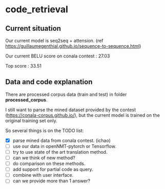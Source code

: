 # code_retrieval

## Current situation
Our current model is seq2seq + attension.
(ref https://guillaumegenthial.github.io/sequence-to-sequence.html)

Our current BELU score on conala contest : 27.03	

Top score : 33.51

## Data and code explanation

There are processed corpus data (train and test) in folder **processed_corpus**.

I still want to parse the mined dataset provided by the contest (https://conala-corpus.github.io/), but the current model is trained on the original training set only.

So several things is on the TODO list:

- [x] parse mined data from conala contest. (ichao)
- [ ] use our data in openNMT-pytorch or Tensorflow.
- [ ] try to use state of the art translation method.
- [ ] can we think of new method?
- [ ] do comparison on these methods.
- [ ] add support for partial code as query.
- [ ] combine with user interface.
- [ ] can we provide more than 1 answer?
